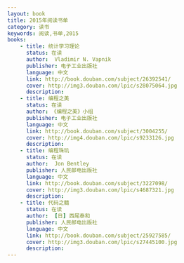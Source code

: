 ```yaml
---
layout: book
title: 2015年阅读书单
category: 读书
keywords: 阅读,书单,2015
books: 
    - title: 统计学习理论
      status: 在读
      author:  Vladimir N. Vapnik  
      publisher: 电子工业出版社
      language: 中文
      link: http://book.douban.com/subject/26392541/
      cover: http://img3.douban.com/lpic/s28075064.jpg
      description: 
    - title: 编程之美
      status: 在读
      author: 《编程之美》小组
      publisher: 电子工业出版社
      language: 中文
      link: http://book.douban.com/subject/3004255/
      cover: http://img4.douban.com/lpic/s9233126.jpg
      description:
    - title: 编程珠玑
      status: 在读
      author:  Jon Bentley  
      publisher: 人民邮电出版社
      language: 中文
      link: http://book.douban.com/subject/3227098/
      cover: http://img3.douban.com/lpic/s4687321.jpg
      description: 
    - title: 代码之髓
      status: 在读
      author:  [日] 西尾泰和 
      publisher: 人民邮电出版社
      language: 中文
      link: http://book.douban.com/subject/25927585/
      cover: http://img3.douban.com/lpic/s27445100.jpg
      description: 
---
```

